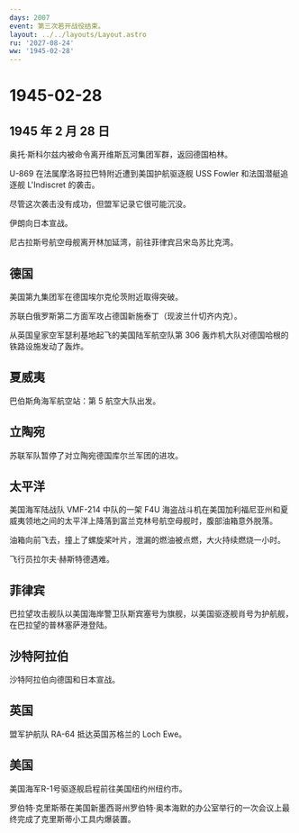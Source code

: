 ```yaml
---
days: 2007
event: 第三次若开战役结束。
layout: ../../layouts/Layout.astro
ru: '2027-08-24'
ww: '1945-02-28'
---
```


# 1945-02-28

## 1945 年 2 月 28 日

奥托·斯科尔兹内被命令离开维斯瓦河集团军群，返回德国柏林。

U-869 在法属摩洛哥拉巴特附近遭到美国护航驱逐舰 USS Fowler
和法国潜艇追逐舰 L\'Indiscret 的袭击。

尽管这次袭击没有成功，但盟军记录它很可能沉没。

伊朗向日本宣战。

尼古拉斯号航空母舰离开林加延湾，前往菲律宾吕宋岛苏比克湾。

## 德国

美国第九集团军在德国埃尔克伦茨附近取得突破。

苏联白俄罗斯第二方面军攻占德国新施泰丁（现波兰什切齐内克）。

从英国皇家空军瑟利基地起飞的美国陆军航空队第 306
轰炸机大队对德国哈根的铁路设施发动了轰炸。

## 夏威夷

巴伯斯角海军航空站：第 5 航空大队出发。

## 立陶宛

苏联军队暂停了对立陶宛德国库尔兰军团的进攻。

## 太平洋

美国海军陆战队 VMF-214 中队的一架 F4U
海盗战斗机在美国加利福尼亚州和夏威夷领地之间的太平洋上降落到富兰克林号航空母舰时，腹部油箱意外脱落。

油箱向前飞去，撞上了螺旋桨叶片，泄漏的燃油被点燃，大火持续燃烧一小时。

飞行员拉尔夫·赫斯特德遇难。

## 菲律宾

巴拉望攻击舰队以美国海岸警卫队斯宾塞号为旗舰，以美国驱逐舰肖号为护航舰，在巴拉望的普林塞萨港登陆。

## 沙特阿拉伯

沙特阿拉伯向德国和日本宣战。

## 英国

盟军护航队 RA-64 抵达英国苏格兰的 Loch Ewe。

## 美国

美国海军R-1号驱逐舰启程前往美国纽约州纽约市。

罗伯特·克里斯蒂在美国新墨西哥州罗伯特·奥本海默的办公室举行的一次会议上最终完成了克里斯蒂小工具内爆装置。